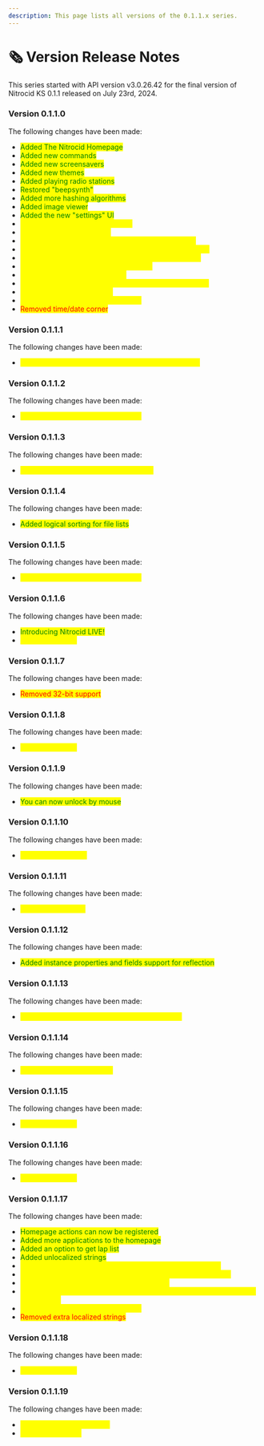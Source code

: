 ```yaml
---
description: This page lists all versions of the 0.1.1.x series.
---
```


# 🗞️ Version Release Notes

This series started with API version v3.0.26.42 for the final version of Nitrocid KS 0.1.1 released on July 23rd, 2024.

### Version 0.1.1.0

The following changes have been made:

* <mark style="color:green;">Added The Nitrocid Homepage</mark>
* <mark style="color:green;">Added new commands</mark>
* <mark style="color:green;">Added new screensavers</mark>
* <mark style="color:green;">Added new themes</mark>
* <mark style="color:green;">Added playing radio stations</mark>
* <mark style="color:green;">Restored "beepsynth"</mark>
* <mark style="color:green;">Added more hashing algorithms</mark>
* <mark style="color:green;">Added image viewer</mark>
* <mark style="color:green;">Added the new "settings" UI</mark>
* <mark style="color:yellow;">Made some apps more interactive</mark>
* <mark style="color:yellow;">Merged GRILO into Nitrocid</mark>
* <mark style="color:yellow;">Theme studio classic UI now indicates color changes</mark>
* <mark style="color:yellow;">You can view file sizes directly next to their names in IFM</mark>
* <mark style="color:yellow;">Improved base configuration handling and initialization</mark>
* <mark style="color:yellow;">Enhanced VT support for text editor TUI</mark>
* <mark style="color:yellow;">Improved appearance of Snaker</mark>
* <mark style="color:yellow;">Improved appearance of boot log and journal log viewers</mark>
* <mark style="color:yellow;">ExecPath is now neutralized</mark>
* <mark style="color:yellow;">General improvements and bug fixes</mark>
* <mark style="color:red;">Removed time/date corner</mark>

### Version 0.1.1.1

The following changes have been made:

* <mark style="color:yellow;">Fixed appearance of shutdown/reboot in classic mode</mark>

### Version 0.1.1.2

The following changes have been made:

* <mark style="color:yellow;">General improvements and bug fixes</mark>

### Version 0.1.1.3

The following changes have been made:

* <mark style="color:yellow;">Updated libraries to the merger versions</mark>

### Version 0.1.1.4

The following changes have been made:

* <mark style="color:green;">Added logical sorting for file lists</mark>

### Version 0.1.1.5

The following changes have been made:

* <mark style="color:yellow;">General improvements and bug fixes</mark>

### Version 0.1.1.6

The following changes have been made:

* <mark style="color:green;">Introducing Nitrocid LIVE!</mark>
* <mark style="color:yellow;">Updated libraries</mark>

### Version 0.1.1.7

The following changes have been made:

* <mark style="color:red;">Removed 32-bit support</mark>

### Version 0.1.1.8

The following changes have been made:

* <mark style="color:yellow;">Updated libraries</mark>

### Version 0.1.1.9

The following changes have been made:

* <mark style="color:green;">You can now unlock by mouse</mark>

### Version 0.1.1.10

The following changes have been made:

* <mark style="color:yellow;">Updated SpecProbe</mark>

### Version 0.1.1.11

The following changes have been made:

* <mark style="color:yellow;">Updated Terminaux</mark>

### Version 0.1.1.12

The following changes have been made:

* <mark style="color:green;">Added instance properties and fields support for reflection</mark>

### Version 0.1.1.13

The following changes have been made:

* <mark style="color:yellow;">Updated Terminaux to 5.0 to bring improvements</mark>

### Version 0.1.1.14

The following changes have been made:

* <mark style="color:yellow;">Fixed IFM and Settings TUIs</mark>

### Version 0.1.1.15

The following changes have been made:

* <mark style="color:yellow;">Updated libraries</mark>

### Version 0.1.1.16

The following changes have been made:

* <mark style="color:yellow;">Updated libraries</mark>

### Version 0.1.1.17

The following changes have been made:

* <mark style="color:green;">Homepage actions can now be registered</mark>
* <mark style="color:green;">Added more applications to the homepage</mark>
* <mark style="color:green;">Added an option to get lap list</mark>
* <mark style="color:green;">Added unlocalized strings</mark>
* <mark style="color:yellow;">The Nitrocid Homepage now looks more modern than before</mark>
* <mark style="color:yellow;">Fixed transparency issues for some apps, such as Calendar TUI</mark>
* <mark style="color:yellow;">Improved calendar event and reminder listing</mark>
* <mark style="color:yellow;">You'll need to sign in before being able to shut down or reboot from the login screen</mark>
* <mark style="color:yellow;">General improvements and bug fixes</mark>
* <mark style="color:red;">Removed extra localized strings</mark>

### Version 0.1.1.18

The following changes have been made:

* <mark style="color:yellow;">Updated libraries</mark>

### Version 0.1.1.19

The following changes have been made:

* <mark style="color:yellow;">Updated Terminaux to 5.1.0</mark>
* <mark style="color:yellow;">About button fixed</mark>
